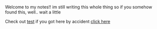 Welcome to my notes!!
im still writing this whole thing so if you somehow found this, well.. wait a little

Check out [test](./General/Other/test.md)
if you got here by accident [click here](https://www.cyanone.art)